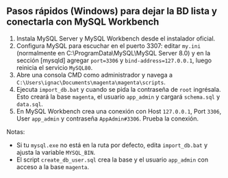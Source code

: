 ## Pasos rápidos (Windows) para dejar la BD lista y conectarla con MySQL Workbench

1. Instala MySQL Server y MySQL Workbench desde el instalador oficial.
2. Configura MySQL para escuchar en el puerto 3307: editar `my.ini` (normalmente en C:\ProgramData\MySQL\MySQL Server 8.0\) y en la sección [mysqld] agregar `port=3306` y `bind-address=127.0.0.1`, luego reinicia el servicio `MySQL80`.
3. Abre una consola CMD como administrador y navega a `C:\Users\ignac\Documents\magenta\magenta\scripts`.
4. Ejecuta `import_db.bat` y cuando se pida la contraseña de `root` ingrésala. Esto creará la base `magenta`, el usuario `app_admin` y cargará `schema.sql` y `data.sql`.
5. En MySQL Workbench crea una conexión con Host `127.0.0.1`, Port `3306`, User `app_admin` y contraseña `AppAdmin#3306`. Prueba la conexión.

Notas:
- Si tu `mysql.exe` no está en la ruta por defecto, edita `import_db.bat` y ajusta la variable `MYSQL_BIN`.
- El script `create_db_user.sql` crea la base y el usuario `app_admin` con acceso a la base `magenta`.
